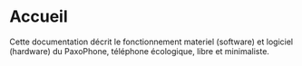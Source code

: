 # Accueil

Cette documentation décrit le fonctionnement materiel (software) et logiciel (hardware) du PaxoPhone, téléphone écologique, libre et minimaliste.